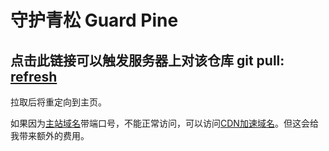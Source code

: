 # 守护青松 Guard Pine

## **点击此链接可以触发服务器上对该仓库 git pull:** [refresh](https://www.muspimerol.site:9999/refresh)

拉取后将重定向到主页。

如果因为[主站域名](https://muspimerol.site:9999/)带端口号，不能正常访问，可以访问[CDN加速域名](https://gp.muspimerol.site/)。但这会给我带来额外的费用。

